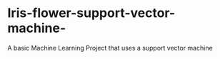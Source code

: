 # Iris-flower-support-vector-machine-
A basic Machine Learning Project that uses a support vector machine 
